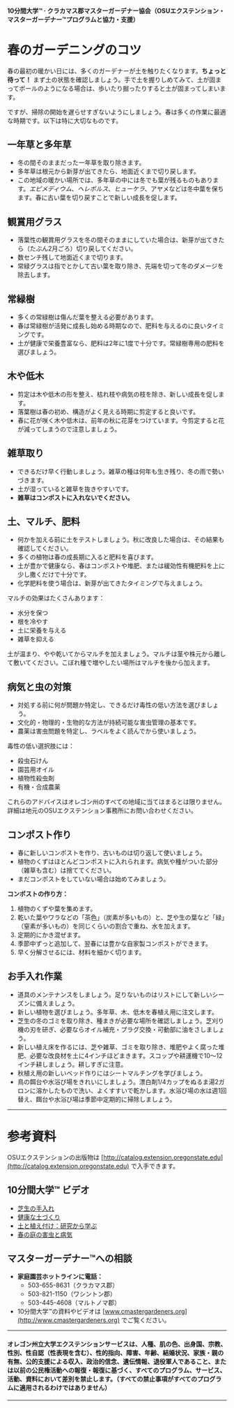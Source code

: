 #### 10分間大学™ · クラカマス郡マスターガーデナー協会（OSUエクステンション・マスターガーデナー™プログラムと協力・支援）

# 春のガーデニングのコツ

春の最初の暖かい日には、多くのガーデナーが土を触りたくなります。**ちょっと待って！** まず土の状態を確認しましょう。手で土を握りしめてみて、土が固まってボールのようになる場合は、歩いたり掘ったりすると土が固まってしまいます。

ですが、掃除の開始を遅らせすぎないようにしましょう。春は多くの作業に最適な時期です。以下は特に大切なものです。

## 一年草と多年草

- 冬の間そのままだった一年草を取り除きます。
- 多年草は根元から新芽が出てきたら、地面近くまで切り戻します。
- この地域の暖かい場所では、多年草の中には冬でも葉が残るものもあります。*エピメディウム*、*ヘレボルス*、*ヒューケラ*、アヤメなどは冬中葉を保ちます。春に古い葉を切り戻すことで新しい成長を促します。

## 観賞用グラス

- 落葉性の観賞用グラスを冬の間そのままにしていた場合は、新芽が出てきたら（たぶん2月ごろ）切り戻してください。
- 数センチ残して地面近くまで切ります。
- 常緑グラスは指でとかして古い葉を取り除き、先端を切って冬のダメージを除去します。

## 常緑樹

- 多くの常緑樹は傷んだ葉を整える必要があります。
- 春は常緑樹が活発に成長し始める時期なので、肥料を与えるのに良いタイミングです。
- 土が健康で栄養豊富なら、肥料は2年に1度で十分です。常緑樹専用の肥料を選びましょう。

## 木や低木

- 剪定は木や低木の形を整え、枯れ枝や病気の枝を除き、新しい成長を促します。
- 落葉樹は春の初め、構造がよく見える時期に剪定すると良いです。
- 春に花が咲く木や低木は、前年の秋に花芽をつけています。今剪定すると花が減ってしまうので注意しましょう。

## 雑草取り

- できるだけ早く行動しましょう。雑草の種は何年も生き残り、冬の雨で勢いづきます。
- 土が湿っていると雑草を抜きやすいです。
- **雑草はコンポストに入れないでください。**

## 土、マルチ、肥料

- 何かを加える前に土をテストしましょう。秋に改良した場合は、その結果も確認してください。
- 多くの植物は春の成長期に入ると肥料を喜びます。
- 土が豊かで健康なら、春はコンポストや堆肥、または緩効性有機肥料を上に少し撒くだけで十分です。
- 化学肥料を使う場合は、新芽が出てきたタイミングで与えましょう。

マルチの効果はたくさんあります：
- 水分を保つ
- 根を冷やす
- 土に栄養を与える
- 雑草を抑える

土が温まり、やや乾いてからマルチを加えましょう。マルチは茎や株元から離して敷いてください。こぼれ種で増やしたい場所はマルチを後から加えます。

## 病気と虫の対策

- 対処する前に何が問題か特定し、できるだけ毒性の低い方法を選びましょう。
- 文化的・物理的・生物的な方法が持続可能な害虫管理の基本です。
- 農薬は害虫問題を特定し、ラベルをよく読んでから使いましょう。

毒性の低い選択肢には：
- 殺虫石けん
- 園芸用オイル
- 植物性殺虫剤
- 有機・合成農薬

これらのアドバイスはオレゴン州のすべての地域に当てはまるとは限りません。詳細は地元のOSUエクステンション事務所にお問い合わせください。

## コンポスト作り

- 春に新しいコンポストを作り、古いものは切り返して使いましょう。
- 植物のくずはほとんどコンポストに入れられます。病気や種がついた部分（雑草も含む）は捨ててください。
- まだコンポストをしていない場合は始めてみましょう。

**コンポストの作り方：**
1. 植物のくずや葉を集めます。
2. 乾いた葉やワラなどの「茶色」（炭素が多いもの）と、芝や生の葉など「緑」（窒素が多いもの）を同じくらいの割合で重ね、水を加えます。
3. 定期的にかき混ぜます。
4. 季節中ずっと追加して、翌春には豊かな自家製コンポストができます。
5. 早く分解させるには、材料を細かく切ります。

## お手入れ作業

- 道具のメンテナンスをしましょう。足りないものはリストにして新しいシーズンに備えましょう。
- 新しい植物を選びましょう。多年草、木、低木を春植え用に注文します。
- 芝生の冬のゴミを取り除き、種まきが必要な場所を確認しましょう。芝刈り機の刃を研ぎ、必要ならオイル補充・プラグ交換・可動部に油をさしましょう。
- 新しい植え床を作るには、芝や雑草、ゴミを取り除き、堆肥やよく腐った堆肥、必要な改良材を土に4インチほどまきます。スコップや耕運機で10〜12インチ耕しましょう。耕しすぎに注意。
- 秋植え用の新しいベッド作りにはシートマルチングを学びましょう。
- 鳥の餌台や水浴び場をきれいにしましょう。漂白剤1/4カップをぬるま湯2ガロンに溶かしたもので洗い、よくすすいで乾かします。水浴び場の水は週1回替え、餌台や水浴び場は季節中定期的に掃除しましょう。

---

# 参考資料

OSUエクステンションの出版物は [http://catalog.extension.oregonstate.edu](http://catalog.extension.oregonstate.edu) で入手できます。

## 10分間大学™ ビデオ

- [芝生の手入れ](https://www.youtube.com/watch?v=rZ-Fp68FxDc)
- [健康な土づくり](https://www.youtube.com/watch?v=4Vjhm-Y-IUY)
- [土と植え付け：研究から学ぶ](https://www.youtube.com/watch?v=ZDaZa7P5zSI&list=PLZEzoOaZqnfoVPUYtXji6wgWSrpzS6l7b)
- [春の庭の害虫と病気](https://www.youtube.com/watch?v=kjIuwoYCkmY)

## マスターガーデナー™への相談

- **家庭園芸ホットラインに電話：**
  - 503-655-8631（クラカマス郡）
  - 503-821-1150（ワシントン郡）
  - 503-445-4608（マルトノマ郡）
- 10分間大学™の資料やビデオは [www.cmastergardeners.org](http://www.cmastergardeners.org) でご覧ください。

---

#### オレゴン州立大学エクステンションサービスは、人種、肌の色、出身国、宗教、性別、性自認（性表現を含む）、性的指向、障害、年齢、結婚状況、家族・親の有無、公的支援による収入、政治的信念、遺伝情報、退役軍人であること、または以前の公民権活動への報復・報復に基づく、すべてのプログラム、サービス、活動、資料において差別を禁止します。（すべての禁止事項がすべてのプログラムに適用されるわけではありません）
---